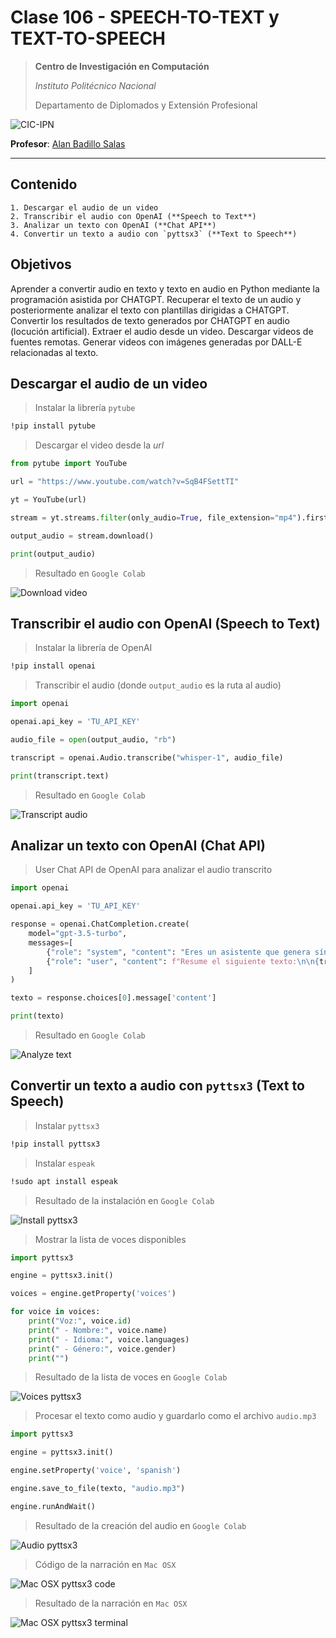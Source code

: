 # Clase 106 - SPEECH-TO-TEXT y TEXT-TO-SPEECH

> **Centro de Investigación en Computación**
>
> *Instituto Politécnico Nacional*
>
> Departamento de Diplomados y Extensión Profesional
>

![CIC-IPN](https://www.cic.ipn.mx/images/logos/logositiocicletras.png)

**Profesor**: [Alan Badillo Salas](alan@nomadacode.com)

---

## Contenido

    1. Descargar el audio de un video
    2. Transcribir el audio con OpenAI (**Speech to Text**)
    3. Analizar un texto con OpenAI (**Chat API**)
    4. Convertir un texto a audio con `pyttsx3` (**Text to Speech**)

## Objetivos

Aprender a convertir audio en texto y texto en audio en Python mediante la programación asistida por CHATGPT. Recuperar el texto de un audio y posteriormente analizar el texto con plantillas dirigidas a CHATGPT. Convertir los resultados de texto generados por CHATGPT en audio (locución artificial). Extraer el audio desde un video. Descargar videos de fuentes remotas. Generar videos con imágenes generadas por DALL-E relacionadas al texto.

## Descargar el audio de un video

> Instalar la librería `pytube`

```bash
!pip install pytube
```

> Descargar el video desde la *url*

```py
from pytube import YouTube

url = "https://www.youtube.com/watch?v=SqB4FSettTI"

yt = YouTube(url)

stream = yt.streams.filter(only_audio=True, file_extension="mp4").first()

output_audio = stream.download()

print(output_audio)
```

> Resultado en `Google Colab`

![Download video](<./screenshots/p106/Captura de pantalla 2023-09-01 a la(s) 22.39.36.png>)

## Transcribir el audio con OpenAI (**Speech to Text**)

> Instalar la librería de OpenAI

```bash
!pip install openai
```

> Transcribir el audio (donde `output_audio` es la ruta al audio)

```py
import openai

openai.api_key = 'TU_API_KEY'

audio_file = open(output_audio, "rb")

transcript = openai.Audio.transcribe("whisper-1", audio_file)

print(transcript.text)
```

> Resultado en `Google Colab`

![Transcript audio](<./screenshots/p106/Captura de pantalla 2023-09-01 a la(s) 22.40.53.png>)

## Analizar un texto con OpenAI (**Chat API**)

> User Chat API de OpenAI para analizar el audio transcrito

```py
import openai

openai.api_key = 'TU_API_KEY'

response = openai.ChatCompletion.create(
    model="gpt-3.5-turbo",
    messages=[
        {"role": "system", "content": "Eres un asistente que genera síntesis de textos"},
        {"role": "user", "content": f"Resume el siguiente texto:\n\n{transcript.text}"},
    ]
)

texto = response.choices[0].message['content']

print(texto)
```

> Resultado en `Google Colab`

![Analyze text](<./screenshots/p106/Captura de pantalla 2023-09-01 a la(s) 22.42.10.png>)

## Convertir un texto a audio con `pyttsx3` (**Text to Speech**)

> Instalar `pyttsx3`

```bash
!pip install pyttsx3
```

> Instalar `espeak`

```bash
!sudo apt install espeak
```

> Resultado de la instalación en `Google Colab`

![Install pyttsx3](<./screenshots/p106/Captura de pantalla 2023-09-01 a la(s) 22.43.23.png>)

> Mostrar la lista de voces disponibles

```py
import pyttsx3

engine = pyttsx3.init()

voices = engine.getProperty('voices')

for voice in voices:
    print("Voz:", voice.id)
    print(" - Nombre:", voice.name)
    print(" - Idioma:", voice.languages)
    print(" - Género:", voice.gender)
    print("")
```

> Resultado de la lista de voces en `Google Colab`

![Voices pyttsx3](<./screenshots/p106/Captura de pantalla 2023-09-01 a la(s) 22.44.17.png>)

> Procesar el texto como audio y guardarlo como el archivo `audio.mp3`

```py
import pyttsx3

engine = pyttsx3.init()

engine.setProperty('voice', 'spanish')

engine.save_to_file(texto, "audio.mp3")

engine.runAndWait()
```

> Resultado de la creación del audio en `Google Colab`

![Audio pyttsx3](<./screenshots/p106/Captura de pantalla 2023-09-01 a la(s) 22.45.14.png>)

> Código de la narración en `Mac OSX`

![Mac OSX pyttsx3 code](<./screenshots/p106/Captura de pantalla 2023-09-01 a la(s) 22.46.48.png>)

> Resultado de la narración en `Mac OSX`

![Mac OSX pyttsx3 terminal](<./screenshots/p106/Captura de pantalla 2023-09-01 a la(s) 22.47.40.png>)

